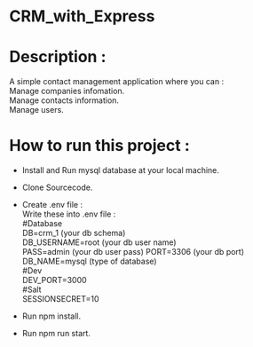 # CRM_with_Express

# Description :
A simple contact management application where you can : \
Manage companies infomation. \
Manage contacts information. \
Manage users.

# How to run this project :
- Install and Run mysql database at your local machine.

- Clone Sourcecode.

- Create .env file : \
Write these into .env file : \
#Database \
DB=crm_1 (your db schema) \
DB_USERNAME=root (your db user name) \
PASS=admin (your db user pass)
PORT=3306 (your db port) \
DB_NAME=mysql (type of database) \
#Dev \
DEV_PORT=3000 \
#Salt \
SESSIONSECRET=10 

- Run npm install.
- Run npm run start.
